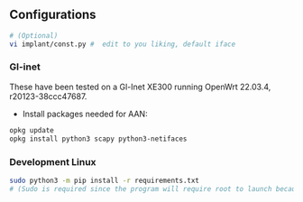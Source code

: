 ## Configurations

```bash
# (Optional)
vi implant/const.py #  edit to you liking, default iface
```

### Gl-inet

These have been tested on a Gl-Inet XE300 running  OpenWrt 22.03.4, r20123-38ccc47687.

- Install packages needed for AAN:

```bash
opkg update
opkg install python3 scapy python3-netifaces
```


### Development Linux

```bash
sudo python3 -m pip install -r requirements.txt
# (Sudo is required since the program will require root to launch because of scapy's usage of sockets)
```

